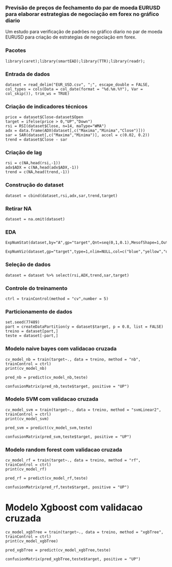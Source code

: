 ### Previsão de preços de fechamento do par de moeda EURUSD para elaborar estrategias de negociação em forex no gráfico diario

Um estudo para verificação de padrões no gráfico diario no par de moeda EURUSD para criação de estrategias de negociação em forex.

### Pacotes
```{r, cache=FALSE, message=FALSE, warning=FALSE}
library(caret);library(smartEAD);library(TTR);library(readr);
```

### Entrada de dados
```{r, cache=FALSE, message=FALSE, warning=FALSE}
dataset = read_delim("EUR_USD.csv", ";", escape_double = FALSE, col_types = cols(Data = col_date(format = "%d.%m.%Y"), Var = col_skip()), trim_ws = TRUE)
```

### Criação de indicadores técnicos
```{r, cache=FALSE, message=FALSE, warning=FALSE}
price = dataset$Close-dataset$Open
target = ifelse(price > 0,"UP","Down")
rsi = RSI(dataset$Close, n=14, maType="WMA")
adx = data.frame(ADX(dataset[,c("Maxima","Minima","Close")]))
sar = SAR(dataset[,c("Maxima","Minima")], accel = c(0.02, 0.2))
trend = dataset$Close - sar
```

### Criação de lag
```{r, cache=FALSE, message=FALSE, warning=FALSE}
rsi = c(NA,head(rsi,-1)) 
adx$ADX = c(NA,head(adx$ADX,-1)) 
trend = c(NA,head(trend,-1))
```

### Construção do dataset
```{r, cache=FALSE, message=FALSE, warning=FALSE}
dataset = cbind(dataset,rsi,adx,sar,trend,target)
```

### Retirar NA
```{r, cache=FALSE, message=FALSE, warning=FALSE}
dataset = na.omit(dataset)
```

### EDA
```{r, cache=FALSE, message=FALSE, warning=FALSE}
ExpNumStat(dataset,by="A",gp="target",Qnt=seq(0,1,0.1),MesofShape=1,Outlier=TRUE,round=4)
```

```{r, cache=FALSE, message=FALSE, warning=FALSE}
ExpNumViz(dataset,gp="target",type=1,nlim=NULL,col=c("blue","yellow","orange"),Page=c(2,2),sample=8)
```

### Seleção de dados 
```{r, cache=FALSE, message=FALSE, warning=FALSE}
dataset = dataset %>% select(rsi,ADX,trend,sar,target)
```
### Controle do treinamento
```{r, cache=FALSE, message=FALSE, warning=FALSE}
ctrl = trainControl(method = "cv",number = 5)
```

### Particionamento de dados
```{r, cache=FALSE, message=FALSE, warning=FALSE}
set.seed(77489)
part = createDataPartition(y = dataset$target, p = 0.8, list = FALSE)
treino = dataset[part,]
teste = dataset[-part,]
```

### Modelo naive bayes com validacao cruzada
```{r, cache=FALSE, message=FALSE, warning=FALSE}
cv_model_nb = train(target~., data = treino, method = "nb", trainControl = ctrl)
print(cv_model_nb)

pred_nb = predict(cv_model_nb,teste)

confusionMatrix(pred_nb,teste$target, positive = "UP")
```

### Modelo SVM com validacao cruzada
```{r, cache=FALSE, message=FALSE, warning=FALSE}
cv_model_svm = train(target~., data = treino, method = "svmLinear2", trainControl = ctrl)
print(cv_model_svm)

pred_svm = predict(cv_model_svm,teste)

confusionMatrix(pred_svm,teste$target, positive = "UP")
```

### Modelo random forest com validacao cruzada
```{r, cache=FALSE, message=FALSE, warning=FALSE}
cv_model_rf = train(target~., data = treino, method = "rf", trainControl = ctrl)
print(cv_model_rf)

pred_rf = predict(cv_model_rf,teste)

confusionMatrix(pred_rf,teste$target, positive = "UP")
```

# Modelo Xgboost com validacao cruzada
```{r, cache=FALSE, message=FALSE, warning=FALSE}
cv_model_xgbTree = train(target~., data = treino, method = "xgbTree", trainControl = ctrl)
print(cv_model_xgbTree)

pred_xgbTree = predict(cv_model_xgbTree,teste)

confusionMatrix(pred_xgbTree,teste$target, positive = "UP")
```
